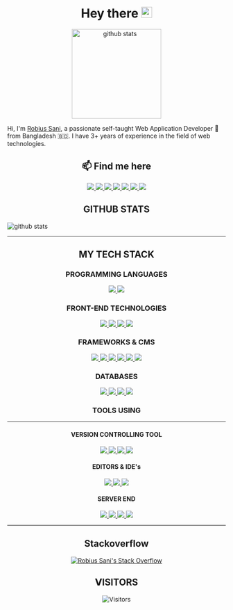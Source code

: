 <h1 align="center"> Hey there <img src="https://media.giphy.com/media/hvRJCLFzcasrR4ia7z/giphy.gif" width="25px">  </h1>
<p align="center">
<img title="github stats" height="206" src="https://github-readme-stats.vercel.app/api/top-langs/?username=robiussani152&theme=solarized-dark"></p>
Hi, I'm <a href="https://www.facebook.com/robiussani152/">Robius Sani</a>, a passionate self-taught Web Application Developer 🚀 from Bangladesh 🇧🇩. I have 3+ years of experience in the field of web technologies.

<h2 align="center">📫 Find me here</h2>
<p align="center">
    <a title="Facebook" href="https://www.facebook.com/robiussani152/">
        <img src="https://img.shields.io/badge/-Robius%20Sani-%233b5998?style=flat-square&logo=Facebook&logoColor=ffffff" />
    </a>
    <a title="LinkedIn" href="https://www.linkedin.com/in/robiussani152/">
        <img src="https://img.shields.io/badge/-Robius%20Sani-%230e76a8?style=flat-square&logo=Linkedin&logoColor=ffffff" />
    </a>
    <a title="Instagram" href="https://www.instagram.com/robiussani152/">
        <img src="https://img.shields.io/badge/-Robius%20Sani-%233f729b?style=flat-square&logo=instagram&logoColor=ffffff" />
    </a>
    <a title="Twitter" href="https://twitter.com/robiussani152">
        <img src="https://img.shields.io/badge/-Robius%20Sani-%2300acee?style=flat-square&logo=twitter&logoColor=ffffff" />
    </a>
    <a title="Github" href="https://github.com/Robiussani152">
        <img src="https://img.shields.io/badge/-Robius%20Sani-%23211F1F?style=flat-square&logo=github" />
    </a>
    <a title="BitBucket" href="https://bitbucket.org/robiussani152/">
        <img src="https://img.shields.io/badge/-Robius%20Sani-%231a3f8b?style=flat-square&logo=bitbucket&logoColor=#1a3f8b" />
    </a>
    <a title="Gitlab" href="https://gitlab.com/Robiussani152">
        <img src="https://img.shields.io/badge/-Robius%20Sani-%231a3f8b?style=flat-square&logo=gitlab&logoColor=#1a3f8b" />
    </a>

</p>

<h2 align="center"> GITHUB STATS </h2>
<p align="left">
  <img title="github stats" src="https://github-readme-stats.vercel.app/api?username=robiussani152&show_icons=true&theme=vue-dark&line_height=27">
</p>
<hr/>
<h2 align="center"> MY TECH STACK </h2>

<h3 align="center"> PROGRAMMING LANGUAGES </h3>
<p align="center">
  <a title="PHP" href="https://www.php.net/">
    <img src="https://img.shields.io/badge/PHP-%23777BB4.svg?&style=flat-square&logo=php&logoColor=white"/>
  </a>
  <a title="JavaScript" href="https://www.javascript.com/">
    <img src="https://img.shields.io/badge/JavaScript%20-%23323330.svg?&style=flat-square&logo=javascript&logoColor=%23F7DF1E"/>
  </a>  
</p>

<h3 align="center"> FRONT-END TECHNOLOGIES </h3>
<p align="center">
  
<a title="HTML5" href="https://www.w3schools.com/html/default.asp">
  <img src="https://img.shields.io/badge/HTML5%20-%23E34F26.svg?&style=flat-square&logo=html5&logoColor=white"/>
</a>
<a title="CSS3" href="https://www.w3schools.com/css/default.asp">
    <img src="https://img.shields.io/badge/CSS3%20-%231572B6.svg?&style=flat-square&logo=css3&logoColor=white"/>
</a>
<a title="JavaScript" href="https://www.javascript.com/">
    <img src="https://img.shields.io/badge/JavaScript%20-%23323330.svg?&style=flat-square&logo=javascript&logoColor=%23F7DF1E"/>
</a>
<a title="JQuery" href="https://jquery.com/">
    <img src="https://img.shields.io/badge/JQuery%20-%230769AD.svg?&style=flat-square&logo=jquery&logoColor=white"/>
</a>
</p>

<h3 align="center"> FRAMEWORKS & CMS </h3>
<p align="center">
    
  <a title="Laravel" href="https://www.laravel.com/">
    <img src="https://img.shields.io/badge/Laravel%20-%23FF2D20.svg?&style=flat-square&logo=laravel&logoColor=white"/>
  </a>
  <a title="Lumen" href="https://lumen.laravel.com/">
    <img src="https://img.shields.io/badge/Lumen%20-%23FF2D20.svg?&style=flat-square&logo=lumen&logoColor=white"/>
  </a>
  <a title="codeigniter" href="https://codeigniter.com/">
    <img src="https://img.shields.io/badge/Codeigniter%20-%23FF2D20.svg?&style=flat-square&logo=codeigniter&logoColor=white"/>
  </a>
  <a title="Vue.JS" href="https://vuejs.org/">
    <img src="https://img.shields.io/badge/VueJs%20-%2335495e.svg?&style=flat-square&logo=vue.js&logoColor=%234FC08D"/>
  </a>
  <a title="Nuxt JS" href="https://nuxtjs.org/">
    <img src="https://img.shields.io/badge/NuxtJS-%2335495e.svg?&style=flat-square&logo=nuxt.js&logoColor=%234FC08D"/>
  </a>
  <a title="Wordpress" href="https://wordpress.org/">
    <img src="https://img.shields.io/badge/Wordpress-%2335495e.svg?&style=flat-square&logo=wordpress&logoColor=%234FC08D"/>
  </a>  
</p>

<h3 align="center"> DATABASES </h3>
<p align="center">
    
  <a title="SQLite" href="https://www.sqlite.org/index.html">
    <img src="https://img.shields.io/badge/SQLite%20-%23003B57.svg?&style=flat-square&logo=sqlite&logoColor=white"/>
  </a>
  <a title="MYSQL" href="https://www.mysql.com/">
    <img src="https://img.shields.io/badge/mysql-%234479A1?style=flat-square&logo=mysql&logoColor=ffffff"/>
  </a>
  <a title="POSTGRESQL" href="https://www.postgresql.org/">
    <img src="https://img.shields.io/badge/PostgreSQL%20-%23336791.svg?&style=flat-square&logo=postgresql&logoColor=white"/>
  </a>
  <a title="Mongodb" href="https://www.mongodb.com/">
    <img src="https://img.shields.io/badge/mongodb%20-%23336791.svg?&style=flat-square&logo=mongodb&logoColor=white"/>
  </a>
  
</p>

<h3 align="center"> TOOLS USING </h3>
<hr/>
<h4 align="center"> VERSION CONTROLLING TOOL </h4>
<p align="center">
  <a title="Git" href="https://git-scm.com/">
    <img src="https://img.shields.io/badge/Git%20-%23F05033.svg?&style=flat-square&logo=git&logoColor=white"/>
  </a>
  <a title="Gitlab" href="https://gitlab.com/">
    <img src="https://img.shields.io/badge/Gitlab%20-%23F05033.svg?&style=flat-square&logo=Gitlab&logoColor=white"/>
  </a>
  <a title="Github" href="http://github.com/">
    <img src="https://img.shields.io/badge/Github%20-%23F05033.svg?&style=flat-square&logo=github&logoColor=white"/>
  </a>
  <a title="Bitbucket" href="http://bitbucket.com/">
    <img src="https://img.shields.io/badge/Bitbucket%20-%23F05033.svg?&style=flat-square&logo=bitbucket&logoColor=white"/>
  </a>
</p>

<h4 align="center"> EDITORS & <span title="Intergrated Development Environment">IDE</span>'s </h4>

<p align="center">
    
  <a title="VsCode" href="https://code.visualstudio.com/">
    <img src="https://img.shields.io/badge/-VSCode-%23007ACC?style=flat-square&logo=visual-studio-code" />
  </a>
  <a title="Sublime Text" href="https://www.sublimetext.com/3">
    <img src="https://img.shields.io/badge/-sublime%20text-%23007ACC?style=flat-square&logo=sublime-text" />
  </a>
  <a title="PHPSTORM" href="https://www.jetbrains.com/phpstorm/">
    <img src="https://img.shields.io/badge/-PhpStorm-%239250f5?style=flat-square&logo=phpstorm" />
  </a>    
</p>

<h4 align="center"> SERVER END </h4>

<p align="center">
  <a title="Digitalocean" href="https://www.apache.org/">
    <img src="https://img.shields.io/badge/DigitalOcean-%23D22128.svg?&style=flat-square&logo=DigitalOcean"/>
  </a>
  <a title="APACHE (Web Server)" href="https://www.apache.org/">
    <img src="https://img.shields.io/badge/Apache-%23D22128.svg?&style=flat-square&logo=apache&logoColor=white"/>
  </a>
  <a title="NGINX (Web Server)" href="https://www.nginx.com/">
    <img src="https://img.shields.io/badge/Nginx-%23269539.svg?&style=flat-square&logo=nginx&logoColor=white"/>
  </a> 
  <a title="Cpanel" href="https://cpanel.net/">
    <img src="https://img.shields.io/badge/Cpanel-%23269539.svg?&style=flat-square&logo=Cpanel&logoColor=white"/>
  </a>  
</p>
<hr/>

<h2 align="center"> Stackoverflow </h2>
<p align="center">
  <a href="https://stackoverflow.com/users/6636457/robius-sani">
  <img title="Robius Sani's Stack Overflow" src="https://github-readme-stackoverflow.vercel.app/?userID=6636457&theme=nightowl" />
  </a>
</p>

<h2 align="center"> 𝗩ISITORS </h2>
<p align="center">
    <img title="Visitors" src="https://visitor-badge.glitch.me/badge?page_id=robiussani152" />
</p>
